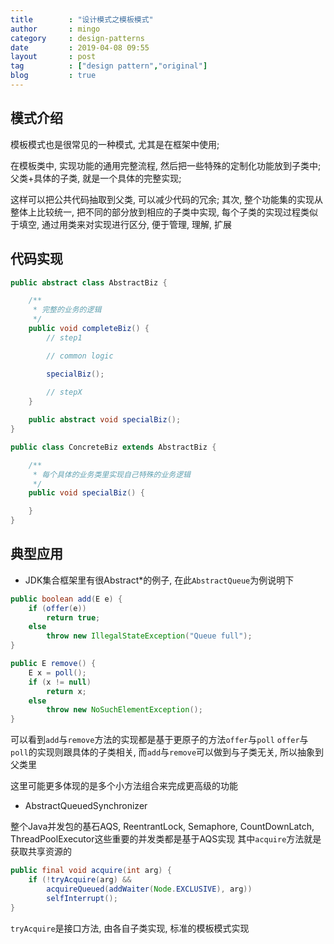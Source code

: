 ```yaml
---
title        : "设计模式之模板模式"
author       : mingo
category     : design-patterns
date         : 2019-04-08 09:55
layout       : post
tag          : ["design pattern","original"]
blog         : true
---
```


## 模式介绍

模板模式也是很常见的一种模式, 尤其是在框架中使用; 

在模板类中, 实现功能的通用完整流程, 然后把一些特殊的定制化功能放到子类中; 父类+具体的子类, 就是一个具体的完整实现;

这样可以把公共代码抽取到父类, 可以减少代码的冗余; 
其次, 整个功能集的实现从整体上比较统一, 把不同的部分放到相应的子类中实现, 每个子类的实现过程类似于填空, 通过用类来对实现进行区分, 便于管理, 理解, 扩展

## 代码实现

```java
public abstract class AbstractBiz {

    /**
     * 完整的业务的逻辑
     */
    public void completeBiz() {
        // step1

        // common logic

        specialBiz();
        
        // stepX
    }

    public abstract void specialBiz();
}
```

```java
public class ConcreteBiz extends AbstractBiz {

    /**
     * 每个具体的业务类里实现自己特殊的业务逻辑
     */ 
    public void specialBiz() {

    }
}
```

## 典型应用

- JDK集合框架里有很Abstract*的例子, 在此`AbstractQueue`为例说明下

```java
public boolean add(E e) {
    if (offer(e))
        return true;
    else
        throw new IllegalStateException("Queue full");
}

public E remove() {
    E x = poll();
    if (x != null)
        return x;
    else
        throw new NoSuchElementException();
}
```

可以看到`add`与`remove`方法的实现都是基于更原子的方法`offer`与`poll`
`offer`与`poll`的实现则跟具体的子类相关, 而`add`与`remove`可以做到与子类无关, 所以抽象到父类里

这里可能更多体现的是多个小方法组合来完成更高级的功能

- AbstractQueuedSynchronizer

整个Java并发包的基石AQS, ReentrantLock, Semaphore, CountDownLatch, ThreadPoolExecutor这些重要的并发类都是基于AQS实现
其中`acquire`方法就是获取共享资源的

```java
public final void acquire(int arg) {
    if (!tryAcquire(arg) &&
        acquireQueued(addWaiter(Node.EXCLUSIVE), arg))
        selfInterrupt();
}
```

`tryAcquire`是接口方法, 由各自子类实现, 标准的模板模式实现
